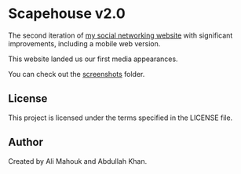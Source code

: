 # Scapehouse v2.0

The second iteration of [my social networking website](https://github.com/alimahouk/scapehouse) with significant improvements, including a mobile web version.

This website landed us our first media appearances.

You can check out the [screenshots](screenshots/) folder.

## License

This project is licensed under the terms specified in the LICENSE file.

## Author

Created by Ali Mahouk and Abdullah Khan.
